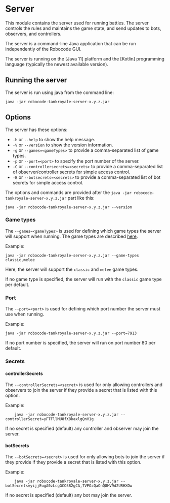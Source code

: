 # Server

This module contains the server used for running battles. The server controls the rules and maintains the game state,
and send updates to bots, observers, and controllers.

The server is a command-line Java application that can be run independently of the Robocode GUI.

The server is running on the [Java 11] platform and the [Kotlin] programming language (typically the newest available
version).

## Running the server

The server is run using java from the command line:

    java -jar robocode-tankroyale-server-x.y.z.jar

## Options

The server has these options:

- `-h` or `--help` to show the help message.
- `-V` or `--version` to show the version information.
- `-g` or `--games=<gameTypes>` to provide a comma-separated list of game types.
- `-p` or `--port=<port>` to specify the port number of the server.
- `-C` or `--controllersecrets=<secrets>` to provide a comma-separated list of observer/controller secrets for simple
  access control.
- `-B` or `--botsecrets=<secrets>` to provide a comma-separated list of bot secrets for simple access control.

The options and commands are provided after the `java -jar robocode-tankroyale-server-x.y.z.jar` part like this:

    java -jar robocode-tankroyale-server-x.y.z.jar --version

### Game types

The `--games=<gameTypes>` is used for defining which game types the server will support when running. The game types are
described [here](../docs/articles/game_types.html).

Example:

    java -jar robocode-tankroyale-server-x.y.z.jar --game-types classic,melee

Here, the server will support the `classic` and `melee` game types.

If no game type is specified, the server will run with the `classic` game type per default.

### Port

The `--port=<port>` is used for defining which port number the server must use when running.

Example:

    java -jar robocode-tankroyale-server-x.y.z.jar --port=7913

If no port number is specified, the server will run on port number 80 per default.

### Secrets

#### controllerSecrets

The `--controllerSecrets=<secret>` is used for only allowing controllers and observers to join the server if they
provide a secret that is listed with this option.

Example:

        java -jar robocode-tankroyale-server-x.y.z.jar --controllerSecret=yFTFllMU8fX8kaxlgQnV1g

If no secret is specified (default) any controller and observer may join the server.

#### botSecrets

The `--botSecrets=<secret>` is used for only allowing bots to join the server if they provide  if they
provide a secret that is listed with this option.

Example:

        java -jar robocode-tankroyale-server-x.y.z.jar --botSecrets=yijjEugA0zLcgGCO382gCA,7VPOzQaOnQ8HV9d2URHXOw

If no secret is specified (default) any bot may join the server.
